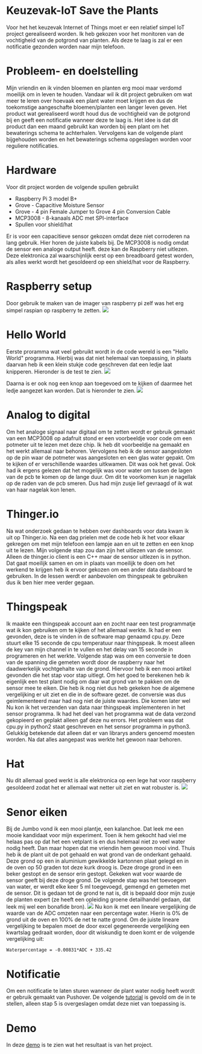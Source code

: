# Keuzevak-IoT Save the Plants
Voor het het keuzevak Internet of Things moet er een relatief simpel IoT project gerealiseerd worden. Ik heb gekozen voor het monitoren van de vochtigheid van de potgrond van planten. Als deze te laag is zal er een notificatie gezonden worden naar mijn telefoon.
# Probleem- en doelstelling
Mijn vriendin en ik vinden bloemen en planten erg mooi maar verdomd moeilijk om in leven te houden. Vandaar wil ik dit project gebruiken om wat meer te leren over hoevaak een plant water moet krijgen en dus de toekomstige aangeschafte bloemen/planten een langer leven geven. Het product wat gerealiseerd wordt houd dus de vochtigheid van de potgrond bij en geeft een notificatie wanneer deze te laag is. Het idee is dat dit product dan een maand gebruikt kan worden bij een plant om het bewaterings schema te achterhalen. Vervolgens kan de volgende plant bijgehouden worden en het bewaterings schema opgeslagen worden voor reguliere notificaties.
# Hardware
Voor dit project worden de volgende spullen gebruikt
 * Raspberry Pi 3 model B+
 * Grove - Capacitive Moisture Sensor
 * Grove - 4 pin Female Jumper to Grove 4 pin Conversion Cable
 * MCP3008 - 8-kanaals ADC met SPI-interface
 * Spullen voor shield/hat
 
Er is voor een capacitieve sensor gekozen omdat deze niet corroderen na lang gebruik. Hier horen de juiste kabels bij. De MCP3008 is nodig omdat de sensor een analoge output heeft. deze kan de Raspberry niet uitlezen. Deze elektronica zal waarschijnlijk eerst op een breadboard getest worden, als alles werkt wordt het gesoldeerd op een shield/hat voor de Raspberry.

# Raspberry setup
Door gebruik te maken van de imager van raspberry pi zelf was het erg simpel raspian op raspberry te zetten.
![](Images/Raspberry_Setup.jpeg)

# Hello World
Eerste proramma wat veel gebruikt wordt in de code wereld is een "Hello World" programma. Hierbij was dat niet helemaal van toepassing, in plaats daarvan heb ik een klein stukje code geschreven dat een ledje laat knipperen. Hieronder is de test te zien.
![](Images/Blink_Test.jpeg)

Daarna is er ook nog een knop aan toegevoed om te kijken of daarmee het ledje aangezet kan worden. Dat is hieronder te zien.
![](Images/Button_Setup.jpeg)

# Analog to digital
Om het analoge signaal naar digitaal om te zetten wordt er gebruik gemaakt van een MCP3008 op adafruit stond er een voorbeeldje voor code om een potmeter uit te lezen met deze chip. Ik heb dit voorbeeldje na gemaakt en het werkt allemaal naar behoren. Vervolgens heb ik de sensor aangesloten op de pin waar de potmeter was aangesloten en een glas water gepakt. Om te kijken of er verschillende waardes uitkwamen. Dit was ook het geval. Ook had ik ergens gelezen dat het mogelijk was voor water om tussen de lagen van de pcb te komen op de lange duur. Om dit te voorkomen kun je nagellak op de raden van de pcb smeren. Dus had mijn zusje lief gevraagd of ik wat van haar nagelak kon lenen.

# Thinger.io
Na wat onderzoek gedaan te hebben over dashboards voor data kwam ik uit op Thinger.io. Na een dag prielen met de code heb ik het voor elkaar gekregen om met mijn telefoon een lampje aan en uit te zetten en een knop uit te lezen. Mijn volgende stap zou dan zijn het uitlezen van de sensor. Alleen de thinger.io client is een C++ maar de sensor uitlezen is in python. Dat gaat moeilijk samen en om in plaats van moeilijk te doen om het werkend te krijgen heb ik ervoor gekozen om een ander data dashboard te gebruiken. In de lessen werdt er aanbevolen om thingspeak te gebruiken dus ik ben hier mee verder gegaan.

# Thingspeak
Ik maakte een thingspeak account aan en zocht naar een test programmatje wat ik kon gebruiken om te kijken of het allemaal werkte. Ik had er een gevonden, deze is te vinden in de software map genaamd cpu.py. Deze stuurt elke 15 seconde de cpu temperatuur naar thingspeak. Ik moest alleen de key van mijn channel in te vullen en het delay van 15 seconde in programeren en het werkte.
Volgende stap was om een conversie te doen van de spanning die gemeten wordt door de raspberry naar het daadwerkelijk vochtgehalte van de grond. Hiervoor heb ik een mooi artikel gevonden die het stap voor stap uitlegt. Om het goed te berekenen heb ik eigenlijk een test plant nodig om daar wat grond van te pakken om de sensor mee te eiken. Die heb ik nog niet dus heb gekeken hoe de algemene vergelijking er uit ziet en die in de software gezet. de conversie was dus geimlementeerd maar had nog niet de juiste waardes. Die komen later wel
Nu kon ik het verzenden van data naar thingspeak implementeren in het sensor programma. Ik had het deel van het programma wat de data verzond gekopieerd en geplakt alleen gaf deze nu errors. Het probleem was dat cpu.py in python2 staat geschreven en het sensor programma in python3. Gelukkig betekende dat alleen dat er van librarys anders genoemd moesten worden. Na dat alles aangepast was werkte het gewoon naar behoren.

# Hat
Nu dit allemaal goed werkt is alle elektronica op een lege hat voor raspberry gesoldeerd zodat het er allemaal wat netter uit ziet en wat robuster is.
![](Images/Raspberry_met_Hat.jpeg)

# Senor eiken
Bij de Jumbo vond ik een mooi plantje, een kalanchoe. Dat leek me een mooie kandidaat voor mijn experiment. Toen ik hem gekocht had viel me helaas pas op dat het een vetplant is en dus helemaal niet zo veel water nodig heeft. Dan maar hopen dat me vriendin hem gewoon mooi vind. Thuis heb ik de plant uit de pot gehaald en wat grond van de onderkant gehaald. Deze grond op een in aluminium gewikkelde kartonnen plaat gelegd en in de oven op 50 graden tot deze kurk droog is. Deze droge grond in een beker gestopt en de sensor erin gestopt. Gekeken wat voor waarde de sensor geeft bij deze droge grond. De volgende stap was het toevoegen van water, er werdt elke keer 5 ml toegevoegd, gemengd en gemeten met de sensor. Dit is gedaan tot de grond te nat is, dit is bepaald door mijn zusje de planten expert (ze heeft een opleiding groene detailhandel gedaan, dat leek mij wel een bonafide bron).
![](Images/excel.PNG)
Nu kon ik met een lineare vergelijking de waarde van de ADC omzeten naar een percentage water. Hierin is 0% de grond uit de oven en 100% de net te natte grond. Om de juiste lineare vergelijking te bepalen moet de door excel gegenereerde vergelijking een kwartslag gedraait worden, door dit wiskundig te doen komt er de volgende vergelijking uit:

`Waterpercentage = -0.00831*ADC + 335.42`

# Notificatie
Om een notificatie te laten sturen wanneer de plant water nodig heeft wordt er gebruik gemaakt van Pushover. De volgende [tutorial](https://www.hackster.io/matlab-iot/real-time-notifications-with-pushover-mqtt-and-thingspeak-7b87df) is gevold om de in te stellen, alleen stap 5 is overgeslagen omdat deze niet van toepassing is.

# Demo
In deze [demo](Plant%20demo%20small.mp4) is te zien wat het resultaat is van het project.
